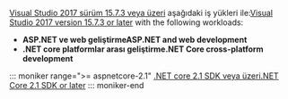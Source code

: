 <span data-ttu-id="ec617-101">[Visual Studio 2017 sürüm 15.7.3 veya üzeri](https://www.microsoft.com/net/download/windows) aşağıdaki iş yükleri ile:</span><span class="sxs-lookup"><span data-stu-id="ec617-101">[Visual Studio 2017 version 15.7.3 or later](https://www.microsoft.com/net/download/windows) with the following workloads:</span></span>

* <span data-ttu-id="ec617-102">**ASP.NET ve web geliştirme**</span><span class="sxs-lookup"><span data-stu-id="ec617-102">**ASP.NET and web development**</span></span>
* <span data-ttu-id="ec617-103">**.NET core platformlar arası geliştirme**</span><span class="sxs-lookup"><span data-stu-id="ec617-103">**.NET Core cross-platform development**</span></span>

::: moniker range=">= aspnetcore-2.1"
[<span data-ttu-id="ec617-104">.NET core 2.1 SDK veya üzeri</span><span class="sxs-lookup"><span data-stu-id="ec617-104">.NET Core 2.1 SDK or later</span></span>](https://www.microsoft.com/net/download/windows)
::: moniker-end
